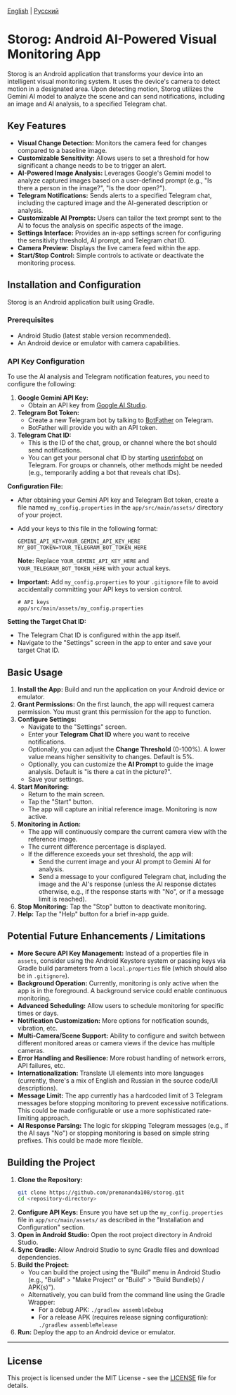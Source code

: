 [English](README.md) | [Русский](README_ru.md)

# Storog: Android AI-Powered Visual Monitoring App

Storog is an Android application that transforms your device into an intelligent visual monitoring system. It uses the device's camera to detect motion in a designated area. Upon detecting motion, Storog utilizes the Gemini AI model to analyze the scene and can send notifications, including an image and AI analysis, to a specified Telegram chat.

## Key Features

*   **Visual Change Detection:** Monitors the camera feed for changes compared to a baseline image.
*   **Customizable Sensitivity:** Allows users to set a threshold for how significant a change needs to be to trigger an alert.
*   **AI-Powered Image Analysis:** Leverages Google's Gemini model to analyze captured images based on a user-defined prompt (e.g., "Is there a person in the image?", "Is the door open?").
*   **Telegram Notifications:** Sends alerts to a specified Telegram chat, including the captured image and the AI-generated description or analysis.
*   **Customizable AI Prompts:** Users can tailor the text prompt sent to the AI to focus the analysis on specific aspects of the image.
*   **Settings Interface:** Provides an in-app settings screen for configuring the sensitivity threshold, AI prompt, and Telegram chat ID.
*   **Camera Preview:** Displays the live camera feed within the app.
*   **Start/Stop Control:** Simple controls to activate or deactivate the monitoring process.

## Installation and Configuration

Storog is an Android application built using Gradle.

### Prerequisites

*   Android Studio (latest stable version recommended).
*   An Android device or emulator with camera capabilities.

### API Key Configuration

To use the AI analysis and Telegram notification features, you need to configure the following:

1.  **Google Gemini API Key:**
    *   Obtain an API key from [Google AI Studio](https://aistudio.google.com/app/apikey).
2.  **Telegram Bot Token:**
    *   Create a new Telegram bot by talking to [BotFather](https://t.me/botfather) on Telegram.
    *   BotFather will provide you with an API token.
3.  **Telegram Chat ID:**
    *   This is the ID of the chat, group, or channel where the bot should send notifications.
    *   You can get your personal chat ID by starting [userinfobot](https://t.me/userinfobot) on Telegram. For groups or channels, other methods might be needed (e.g., temporarily adding a bot that reveals chat IDs).

**Configuration File:**

*   After obtaining your Gemini API key and Telegram Bot token, create a file named `my_config.properties` in the `app/src/main/assets/` directory of your project.
*   Add your keys to this file in the following format:

    ```properties
    GEMINI_API_KEY=YOUR_GEMINI_API_KEY_HERE
    MY_BOT_TOKEN=YOUR_TELEGRAM_BOT_TOKEN_HERE
    ```

    **Note:** Replace `YOUR_GEMINI_API_KEY_HERE` and `YOUR_TELEGRAM_BOT_TOKEN_HERE` with your actual keys.

*   **Important:** Add `my_config.properties` to your `.gitignore` file to avoid accidentally committing your API keys to version control.
    ```
    # API keys
    app/src/main/assets/my_config.properties
    ```

**Setting the Target Chat ID:**

*   The Telegram Chat ID is configured within the app itself.
*   Navigate to the "Settings" screen in the app to enter and save your target Chat ID.

## Basic Usage

1.  **Install the App:** Build and run the application on your Android device or emulator.
2.  **Grant Permissions:** On the first launch, the app will request camera permission. You must grant this permission for the app to function.
3.  **Configure Settings:**
    *   Navigate to the "Settings" screen.
    *   Enter your **Telegram Chat ID** where you want to receive notifications.
    *   Optionally, you can adjust the **Change Threshold** (0-100%). A lower value means higher sensitivity to changes. Default is 5%.
    *   Optionally, you can customize the **AI Prompt** to guide the image analysis. Default is "is there a cat in the picture?".
    *   Save your settings.
4.  **Start Monitoring:**
    *   Return to the main screen.
    *   Tap the "Start" button.
    *   The app will capture an initial reference image. Monitoring is now active.
5.  **Monitoring in Action:**
    *   The app will continuously compare the current camera view with the reference image.
    *   The current difference percentage is displayed.
    *   If the difference exceeds your set threshold, the app will:
        *   Send the current image and your AI prompt to Gemini AI for analysis.
        *   Send a message to your configured Telegram chat, including the image and the AI's response (unless the AI response dictates otherwise, e.g., if the response starts with "No", or if a message limit is reached).
6.  **Stop Monitoring:** Tap the "Stop" button to deactivate monitoring.
7.  **Help:** Tap the "Help" button for a brief in-app guide.

## Potential Future Enhancements / Limitations

*   **More Secure API Key Management:** Instead of a properties file in `assets`, consider using the Android Keystore system or passing keys via Gradle build parameters from a `local.properties` file (which should also be in `.gitignore`).
*   **Background Operation:** Currently, monitoring is only active when the app is in the foreground. A background service could enable continuous monitoring.
*   **Advanced Scheduling:** Allow users to schedule monitoring for specific times or days.
*   **Notification Customization:** More options for notification sounds, vibration, etc.
*   **Multi-Camera/Scene Support:** Ability to configure and switch between different monitored areas or camera views if the device has multiple cameras.
*   **Error Handling and Resilience:** More robust handling of network errors, API failures, etc.
*   **Internationalization:** Translate UI elements into more languages (currently, there's a mix of English and Russian in the source code/UI descriptions).
*   **Message Limit:** The app currently has a hardcoded limit of 3 Telegram messages before stopping monitoring to prevent excessive notifications. This could be made configurable or use a more sophisticated rate-limiting approach.
*   **AI Response Parsing:** The logic for skipping Telegram messages (e.g., if the AI says "No") or stopping monitoring is based on simple string prefixes. This could be made more flexible.

## Building the Project

1.  **Clone the Repository:**
    ```bash
    git clone https://github.com/premananda108/storog.git
    cd <repository-directory>
    ```
2.  **Configure API Keys:** Ensure you have set up the `my_config.properties` file in `app/src/main/assets/` as described in the "Installation and Configuration" section.
3.  **Open in Android Studio:** Open the root project directory in Android Studio.
4.  **Sync Gradle:** Allow Android Studio to sync Gradle files and download dependencies.
5.  **Build the Project:**
    *   You can build the project using the "Build" menu in Android Studio (e.g., "Build" > "Make Project" or "Build" > "Build Bundle(s) / APK(s)").
    *   Alternatively, you can build from the command line using the Gradle Wrapper:
        *   For a debug APK: `./gradlew assembleDebug`
        *   For a release APK (requires release signing configuration): `./gradlew assembleRelease`
6.  **Run:** Deploy the app to an Android device or emulator.

---

## License

This project is licensed under the MIT License - see the [LICENSE](LICENSE) file for details.
